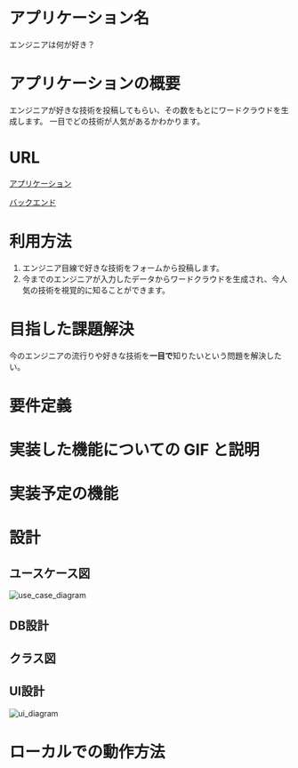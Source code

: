 # アプリケーション名

エンジニアは何が好き？

# アプリケーションの概要

エンジニアが好きな技術を投稿してもらい、その数をもとにワードクラウドを生成します。
一目でどの技術が人気があるかわかります。

# URL

[アプリケーション]()

[バックエンド](https://github.com/a-kit-2/what-engineers-like-backend)

# 利用方法

1. エンジニア目線で好きな技術をフォームから投稿します。
2. 今までのエンジニアが入力したデータからワードクラウドを生成され、今人気の技術を視覚的に知ることができます。

# 目指した課題解決

今のエンジニアの流行りや好きな技術を**一目で**知りたいという問題を解決したい。

# 要件定義



# 実装した機能についての GIF と説明

# 実装予定の機能

# 設計

## ユースケース図

![use_case_diagram](https://user-images.githubusercontent.com/74124955/126922900-e4549c0f-9952-44b7-97d7-87ba07dc3b2a.png)

## DB設計

## クラス図 

## UI設計

![ui_diagram](https://user-images.githubusercontent.com/74124955/126923043-74d97677-d948-4c6f-9c85-2e244214b36b.png)

# ローカルでの動作方法
